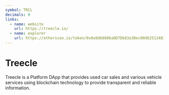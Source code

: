 ```yaml
---
symbol: TRCL
decimals: 0
links:
  - name: website
    url: https://treecle.io/
  - name: explorer
    url: https://etherscan.io/token/0x0a9d68886a0D7Db83a30ec00d62512483e5Ad437
---
```


# Treecle

Treecle is a Platform DApp that provides used car sales and various vehicle services using blockchain technology to provide transparent and reliable information.
